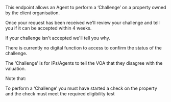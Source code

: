 <p>This endpoint allows an Agent to perform a ‘Challenge’ on a property owned by
   the client organisation.</p>

<p>Once your request has been received we'll review your challenge and tell you if it can be accepted within 4 weeks.</p>
<p>If your challenge isn't accepted we'll tell you why.</p>
<p>There is currently no digital function to access to confirm the status of the challenge.</p>

<p>The ‘Challenge’ is for IPs/Agents to tell the VOA  that they disagree with the valuation. </p>

<p>Note that:</p>

<p>To perform a ‘Challenge’ you must have started a check on the property and the check must meet the required eligibility test</p>

